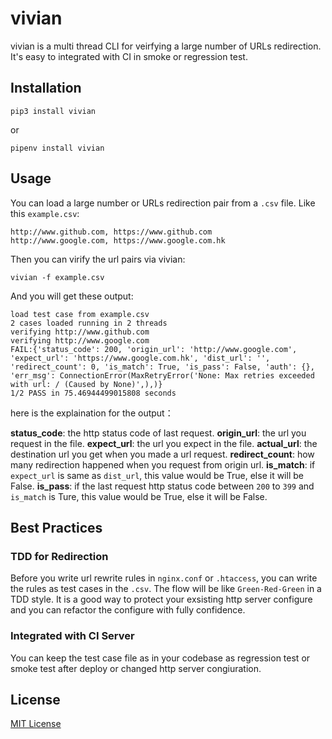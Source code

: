 # vivian
vivian is a multi thread CLI for veirfying a large number of URLs redirection. It's easy to integrated with CI in smoke or regression test.

## Installation
```
pip3 install vivian
```
or
```
pipenv install vivian
```

## Usage
You can load a large number or URLs redirection pair from a `.csv` file. Like this `example.csv`:
```
http://www.github.com, https://www.github.com
http://www.google.com, https://www.google.com.hk
```

Then you can virify the url pairs via vivian:
```
vivian -f example.csv
```

And you will get these output:
```
load test case from example.csv
2 cases loaded running in 2 threads
verifying http://www.github.com
verifying http://www.google.com
FAIL:{'status_code': 200, 'origin_url': 'http://www.google.com', 'expect_url': 'https://www.google.com.hk', 'dist_url': '', 'redirect_count': 0, 'is_match': True, 'is_pass': False, 'auth': {}, 'err_msg': ConnectionError(MaxRetryError('None: Max retries exceeded with url: / (Caused by None)',),)}
1/2 PASS in 75.46944499015808 seconds
```

here is the explaination for the output：

**status_code**: the http status code of last request. 
**origin_url**: the url you request in the file.
**expect_url**: the url you expect in the file.
**actual_url**: the destination url you get when you made a url request.
**redirect_count**: how many redirection happened when you request from origin url.
**is_match**: if `expect_url` is same as `dist_url`, this value would be True, else it will be False.
**is_pass**: if the last request http status code between `200` to `399` and `is_match` is Ture, this value would be True, else it will be False.


## Best Practices


### TDD for Redirection
Before you write url rewrite rules in `nginx.conf` or `.htaccess`, you can write the rules as test cases in the `.csv`. The flow will be like `Green-Red-Green` in a TDD style. It is a good way to protect your exsisting http server configure and you can refactor the configure with fully confidence.

### Integrated with CI Server
You can keep the test case file as in your codebase as regression test or smoke test after deploy or changed http server congiuration.


## License

[MIT License](./LICENSE)

